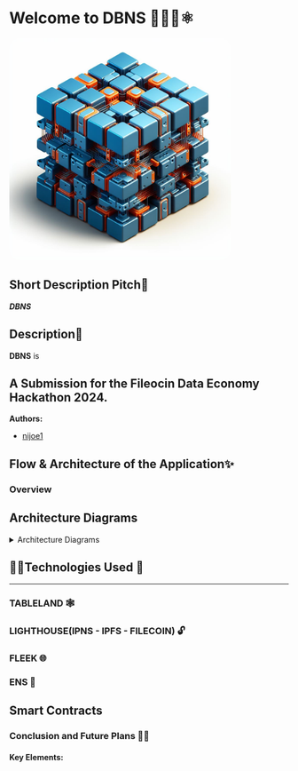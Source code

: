 # Welcome to DBNS 🚀🧑‍🚀⚛

<div >
  <img src="./app/public/DBNS.jpeg" alt="DBNS Logo" style="border-radius: 5%; width: 400px;" />
</div>

## Short Description Pitch🎤

***DBNS***

## Description📜

**DBNS** is 

## A Submission for the Fileocin Data Economy Hackathon 2024.

**Authors:**

- [nijoe1](https://github.com/nijoe1)


## Flow & Architecture of the Application✨

### Overview


## Architecture Diagrams

<details>
  <summary>Architecture Diagrams</summary>
</details>

## 🧑‍💻Technologies Used 🤖

---

### TABLELAND 🕸️

### LIGHTHOUSE(IPNS - IPFS - FILECOIN) 🔓

### FLEEK 🌐

### ENS 🔮

## Smart Contracts

### Conclusion and Future Plans 🚀🌐

#### Key Elements:




